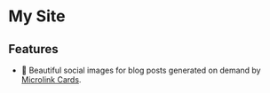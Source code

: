 # My Site

## Features

- :art: Beautiful social images for blog posts generated on demand by [Microlink Cards](https://cards.microlink.io/).
